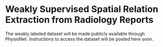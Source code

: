 # Weakly Supervised Spatial Relation Extraction from Radiology Reports

The weakly labeled dataset will be made publicly available through PhysioNet. Instructions to access the dataset will be posted here soon.
